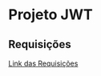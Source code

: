 # Projeto JWT

## Requisições

[Link das Requisições](https://documenter.getpostman.com/view/6420672/T1LHJAZe)
